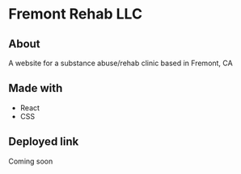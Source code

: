 # Fremont Rehab LLC

## About
A website for a substance abuse/rehab clinic based in Fremont, CA

## Made with
* React
* CSS

## Deployed link
Coming soon 
